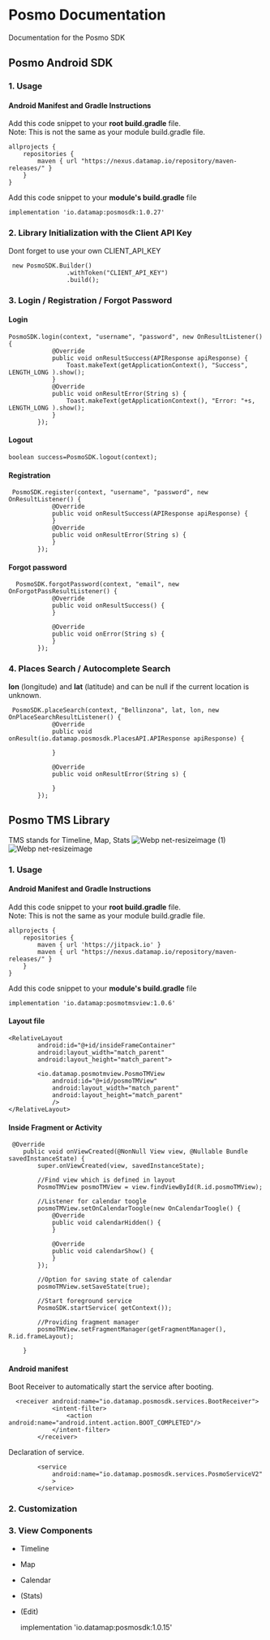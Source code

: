 # Posmo Documentation
Documentation for the Posmo SDK

## Posmo Android SDK
### 1. Usage  
#### Android Manifest and Gradle Instructions

Add this code snippet to your **root build.gradle** file.      
Note: This is not the same as your module build.gradle file.
```
allprojects {
    repositories {
        maven { url "https://nexus.datamap.io/repository/maven-releases/" }
    }
}
```
Add this code snippet to your **module's build.gradle** file
```
implementation 'io.datamap:posmosdk:1.0.27'
```


### 2. Library Initialization with the Client API Key
Dont forget to use your own CLIENT_API_KEY
```
 new PosmoSDK.Builder()
                .withToken("CLIENT_API_KEY")
                .build();
```
### 3. Login / Registration / Forgot Password
#### Login
```
PosmoSDK.login(context, "username", "password", new OnResultListener() {
            @Override
            public void onResultSuccess(APIResponse apiResponse) {
                Toast.makeText(getApplicationContext(), "Success", LENGTH_LONG ).show();
            }
            @Override
            public void onResultError(String s) {
                Toast.makeText(getApplicationContext(), "Error: "+s, LENGTH_LONG ).show();
            }
        });
```

#### Logout
```
boolean success=PosmoSDK.logout(context);
```

#### Registration
```
 PosmoSDK.register(context, "username", "password", new OnResultListener() {
            @Override
            public void onResultSuccess(APIResponse apiResponse) {
            }
            @Override
            public void onResultError(String s) {
            }
        });
```

#### Forgot password
```
  PosmoSDK.forgotPassword(context, "email", new OnForgotPassResultListener() {
            @Override
            public void onResultSuccess() {
            }

            @Override
            public void onError(String s) {
            }
        });
```
### 4. Places Search / Autocomplete Search 
**lon** (longitude) and **lat** (latitude) and can be null if the current location is unknown.
```
 PosmoSDK.placeSearch(context, "Bellinzona", lat, lon, new OnPlaceSearchResultListener() {
            @Override
            public void onResult(io.datamap.posmosdk.PlacesAPI.APIResponse apiResponse) {
                
            }

            @Override
            public void onResultError(String s) {

            }
        });
```

## Posmo TMS Library
TMS stands for Timeline, Map, Stats
![Webp net-resizeimage (1)](https://user-images.githubusercontent.com/11587927/54697494-f6ef4c00-4b2d-11e9-8aee-09e1c1d600b4.png)
![Webp net-resizeimage](https://user-images.githubusercontent.com/11587927/54697501-f787e280-4b2d-11e9-9dc1-0c1ec4b3723d.png)

### 1. Usage
#### Android Manifest and Gradle Instructions

Add this code snippet to your **root build.gradle** file.      
Note: This is not the same as your module build.gradle file.
```
allprojects {
    repositories {
        maven { url 'https://jitpack.io' }
        maven { url "https://nexus.datamap.io/repository/maven-releases/" }
    }
}
```
Add this code snippet to your **module's build.gradle** file
```
implementation 'io.datamap:posmotmsview:1.0.6'
```
#### Layout file
```
<RelativeLayout
        android:id="@+id/insideFrameContainer"
        android:layout_width="match_parent"
        android:layout_height="match_parent">

        <io.datamap.posmotmview.PosmoTMView
            android:id="@+id/posmoTMView"
            android:layout_width="match_parent"
            android:layout_height="match_parent"
            />
</RelativeLayout>
```

#### Inside Fragment or Activity
```
 @Override
    public void onViewCreated(@NonNull View view, @Nullable Bundle savedInstanceState) {
        super.onViewCreated(view, savedInstanceState);

        //Find view which is defined in layout
        PosmoTMView posmoTMView = view.findViewById(R.id.posmoTMView);

        //Listener for calendar toogle
        posmoTMView.setOnCalendarToogle(new OnCalendarToogle() {
            @Override
            public void calendarHidden() {
            }

            @Override
            public void calendarShow() {
            }
        });

        //Option for saving state of calendar
        posmoTMView.setSaveState(true);

        //Start foreground service
        PosmoSDK.startService( getContext());

        //Providing fragment manager
        posmoTMView.setFragmentManager(getFragmentManager(), R.id.frameLayout);

    }
```

#### Android manifest
Boot Receiver to automatically start the service after booting.
```
  <receiver android:name="io.datamap.posmosdk.services.BootReceiver">
            <intent-filter>
                <action android:name="android.intent.action.BOOT_COMPLETED"/>
            </intent-filter>
        </receiver>
```
Declaration of service.
```
        <service
            android:name="io.datamap.posmosdk.services.PosmoServiceV2"
            >
        </service>
```
### 2. Customization
### 3. View Components
* Timeline
* Map
* Calendar
* (Stats)
* (Edit)


    implementation 'io.datamap:posmosdk:1.0.15'
